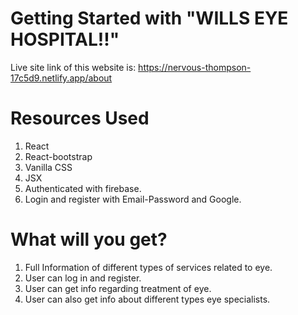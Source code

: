 # Getting Started with "WILLS EYE HOSPITAL!!"
Live site link of this website is:  https://nervous-thompson-17c5d9.netlify.app/about 

# Resources Used
1. React
2. React-bootstrap
3. Vanilla CSS
4. JSX
5. Authenticated with firebase.
6. Login and register with Email-Password and Google.

# What will you get?
1. Full Information of different types of services related to eye.
2. User can log in and register. 
3. User can get info regarding treatment of eye.
4. User can also get info about different types eye specialists.
